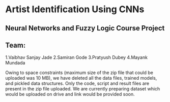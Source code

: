 # Artist Identification Using CNNs
## Neural Networks and Fuzzy Logic Course Project

## Team:
1.Vaibhav Sanjay Jade
2.Samiran Gode
3.Pratyush Dubey
4.Mayank Mundada

Owing to space constraints (maximum size of the zip file that could be uploaded was 10 MB), we have deleted all the data files, trained models, and pickled data structures. Only the code, script and result files are present in the zip file uploaded. We are currently preparing dataset which would be uploaded on drive and link would be provided soon.

